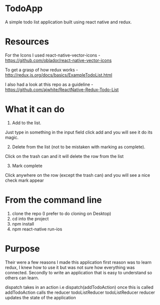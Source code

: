 # TodoApp

A simple todo list application built using react native and redux.

# Resources
For the Icons I used react-native-vector-icons - https://github.com/oblador/react-native-vector-icons

To get a grasp of how redux works - http://redux.js.org/docs/basics/ExampleTodoList.html

I also had a look at this repo as a guideline - https://github.com/ajwhite/ReactNative-Redux-Todo-List

# What it can do

1. Add to the list.

  Just type in something in the input field click add and you will see it do its magic.

2. Delete from the list (not to be mistaken with marking as complete).

  Click on the trash can and it will delete the row from the list

3. Mark complete
  
  Click anywhere on the row (except the trash can) and you will see a nice check mark appear

# From the command line

1. clone the repo (I prefer to do cloning on Desktop)
2. cd into the project
3. npm install
4. npm react-native run-ios

# Purpose

Their were a few reasons I made this application first reason was to learn redux, I knew how to use it but was not sure how everything was connected. Secondly to write an application that is easy to understand so others can learn.

dispatch takes in an action i.e dispatch(addTodoAction)
once this is called addTodoAction calls the reducer todoListReducer
todoListReducer reducer updates the state of the application
